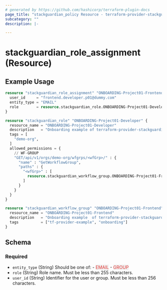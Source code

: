 ```yaml
---
# generated by https://github.com/hashicorp/terraform-plugin-docs
page_title: "stackguardian_policy Resource - terraform-provider-stackguardian"
subcategory: ""
description: |-

---
```


# stackguardian_role_assignment (Resource)

## Example Usage

```terraform
resource "stackguardian_role_assignment" "ONBOARDING-Project01-Frontend-Developer" {
  user_id     = "frontend.developer.p01@dummy.com"
  entity_type = "EMAIL"
  role        = resource.stackguardian_role.ONBOARDING-Project01-Developer.resource_name
}

resource "stackguardian_role" "ONBOARDING-Project01-Developer" {
  resource_name = "ONBOARDING-Project01-Developer"
  description   = "Onboarding example of terraform-provider-stackguardian for Role Developer"
  tags = [
    "demo-org",
  ]
  allowed_permissions = {
    // WF-GROUP
    "GET/api/v1/orgs/demo-org/wfgrps/<wfGrp>/" : {
      "name" : "GetWorkflowGroup",
      "paths" : {
        "<wfGrp>" : [
          resource.stackguardian_workflow_group.ONBOARDING-Project01-Frontend.resource_name,
        ]
      }
    }
  }
}

resource "stackguardian_workflow_group" "ONBOARDING-Project01-Frontend" {
  resource_name = "ONBOARDING-Project01-Frontend"
  description   = "Onboarding example  of terraform-provider-stackguardian for WorkflowGroup"
  tags          = ["tf-provider-example", "onboarding"]
}
```

<!-- schema generated by tfplugindocs -->
## Schema

### Required

- `entity_type` (String) Should be one of:
				- <span style="background-color: #eff0f0; color: #e53835;">EMAIL</span>
				- <span style="background-color: #eff0f0; color: #e53835;">GROUP</span>
- `role` (String) Role name. Must be less than 255 characters.
- `user_id` (String) Identifier for the user or group. Must be less than 256 characters.


